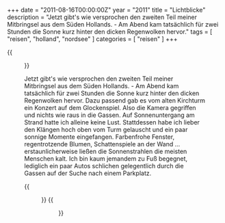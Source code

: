 +++
date = "2011-08-16T00:00:00Z"
year = "2011"
title = "Lichtblicke"
description = "Jetzt gibt's wie versprochen den zweiten Teil meiner Mitbringsel aus dem Süden Hollands. - Am Abend kam tatsächlich für zwei Stunden die Sonne kurz hinter den dicken Regenwolken hervor."
tags = [ "reisen", "holland", "nordsee" ]
categories = [ "reisen" ]
+++

{{<figure src="/images/2011/20110813-174421-028.jpg" title="Flügel offen">}}

Jetzt gibt's wie versprochen den zweiten Teil meiner Mitbringsel aus dem Süden Hollands. - Am Abend kam tatsächlich für zwei Stunden die Sonne kurz hinter den dicken Regenwolken hervor. Dazu passend gab es vom alten Kirchturm ein Konzert auf dem Glockenspiel. Also die Kamera gegriffen und nichts wie raus in die Gassen. Auf Sonnenuntergang am Strand hatte ich alleine keine Lust. Stattdessen habe ich lieber den Klängen hoch oben vom Turm gelauscht und ein paar sonnige Momente eingefangen. Farbenfrohe Fenster, regentrotzende Blumen, Schattenspiele an der Wand ... erstaunlicherweise ließen die Sonnenstrahlen die meisten Menschen kalt. Ich bin kaum jemandem  zu Fuß begegnet, lediglich ein paar Autos schlichen gelegentlich durch die Gassen auf der Suche nach einem Parkplatz.

{{<figure src="/images/2011/20110813-174848-030.jpg" title="Schattenspiele">}}
{{<figure src="/images/2011/20110813-175001-031-final.jpg" title="Trotz Regen">}}
